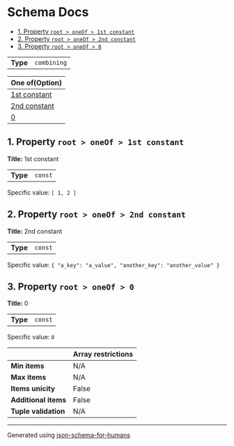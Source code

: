 # Schema Docs

- [1. Property `root > oneOf > 1st constant`](#oneOf_i0)
- [2. Property `root > oneOf > 2nd constant`](#oneOf_i1)
- [3. Property `root > oneOf > 0`](#oneOf_i2)

|          |             |
| -------- | ----------- |
| **Type** | `combining` |

| One of(Option)            |
| ------------------------- |
| [1st constant](#oneOf_i0) |
| [2nd constant](#oneOf_i1) |
| [0](#oneOf_i2)            |

## <a name="oneOf_i0"></a>1. Property `root > oneOf > 1st constant`

**Title:** 1st constant

|          |         |
| -------- | ------- |
| **Type** | `const` |

Specific value: `[
    1,
    2
]`

## <a name="oneOf_i1"></a>2. Property `root > oneOf > 2nd constant`

**Title:** 2nd constant

|          |         |
| -------- | ------- |
| **Type** | `const` |

Specific value: `{
    "a_key": "a_value",
    "another_key": "another_value"
}`

## <a name="oneOf_i2"></a>3. Property `root > oneOf > 0`

**Title:** 0

|          |         |
| -------- | ------- |
| **Type** | `const` |

Specific value: `0`

|                      | Array restrictions |
| -------------------- | ------------------ |
| **Min items**        | N/A                |
| **Max items**        | N/A                |
| **Items unicity**    | False              |
| **Additional items** | False              |
| **Tuple validation** | N/A                |

----------------------------------------------------------------------------------------------------------------------------
Generated using [json-schema-for-humans](https://github.com/coveooss/json-schema-for-humans)
